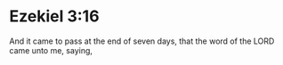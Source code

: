 # Ezekiel 3:16

And it came to pass at the end of seven days, that the word of the LORD came unto me, saying,